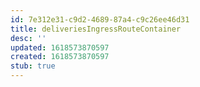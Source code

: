 ```yaml
---
id: 7e312e31-c9d2-4689-87a4-c9c26ee46d31
title: deliveriesIngressRouteContainer
desc: ''
updated: 1618573870597
created: 1618573870597
stub: true
---
```


